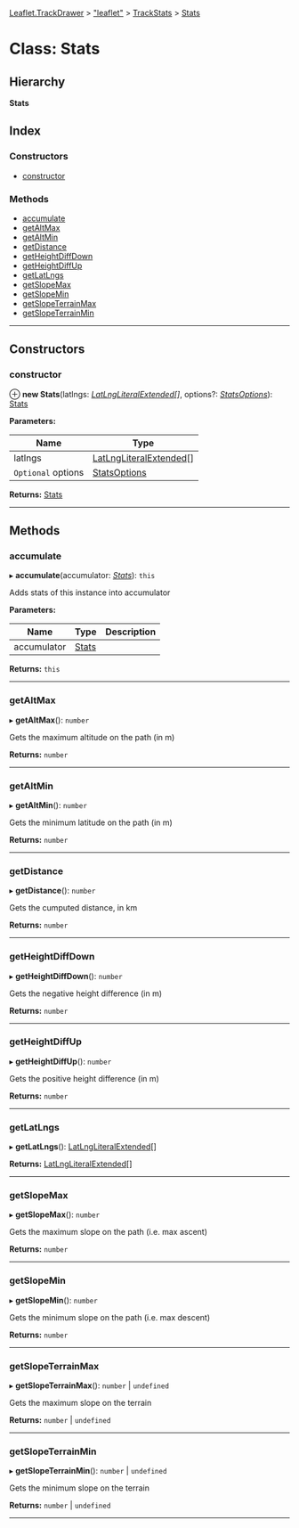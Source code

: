 [Leaflet.TrackDrawer](../README.md) > ["leaflet"](../modules/_leaflet_.md) > [TrackStats](../modules/_leaflet_.trackstats.md) > [Stats](../classes/_leaflet_.trackstats.stats.md)

# Class: Stats

## Hierarchy

**Stats**

## Index

### Constructors

* [constructor](_leaflet_.trackstats.stats.md#constructor)

### Methods

* [accumulate](_leaflet_.trackstats.stats.md#accumulate)
* [getAltMax](_leaflet_.trackstats.stats.md#getaltmax)
* [getAltMin](_leaflet_.trackstats.stats.md#getaltmin)
* [getDistance](_leaflet_.trackstats.stats.md#getdistance)
* [getHeightDiffDown](_leaflet_.trackstats.stats.md#getheightdiffdown)
* [getHeightDiffUp](_leaflet_.trackstats.stats.md#getheightdiffup)
* [getLatLngs](_leaflet_.trackstats.stats.md#getlatlngs)
* [getSlopeMax](_leaflet_.trackstats.stats.md#getslopemax)
* [getSlopeMin](_leaflet_.trackstats.stats.md#getslopemin)
* [getSlopeTerrainMax](_leaflet_.trackstats.stats.md#getslopeterrainmax)
* [getSlopeTerrainMin](_leaflet_.trackstats.stats.md#getslopeterrainmin)

---

## Constructors

<a id="constructor"></a>

###  constructor

⊕ **new Stats**(latlngs: *[LatLngLiteralExtended](../interfaces/_leaflet_.trackstats.latlngliteralextended.md)[]*, options?: *[StatsOptions](../interfaces/_leaflet_.trackstats.statsoptions.md)*): [Stats](_leaflet_.trackstats.stats.md)

**Parameters:**

| Name | Type |
| ------ | ------ |
| latlngs | [LatLngLiteralExtended](../interfaces/_leaflet_.trackstats.latlngliteralextended.md)[] |
| `Optional` options | [StatsOptions](../interfaces/_leaflet_.trackstats.statsoptions.md) |

**Returns:** [Stats](_leaflet_.trackstats.stats.md)

___

## Methods

<a id="accumulate"></a>

###  accumulate

▸ **accumulate**(accumulator: *[Stats](_leaflet_.trackstats.stats.md)*): `this`

Adds stats of this instance into accumulator

**Parameters:**

| Name | Type | Description |
| ------ | ------ | ------ |
| accumulator | [Stats](_leaflet_.trackstats.stats.md) |   |

**Returns:** `this`

___
<a id="getaltmax"></a>

###  getAltMax

▸ **getAltMax**(): `number`

Gets the maximum altitude on the path (in m)

**Returns:** `number`

___
<a id="getaltmin"></a>

###  getAltMin

▸ **getAltMin**(): `number`

Gets the minimum latitude on the path (in m)

**Returns:** `number`

___
<a id="getdistance"></a>

###  getDistance

▸ **getDistance**(): `number`

Gets the cumputed distance, in km

**Returns:** `number`

___
<a id="getheightdiffdown"></a>

###  getHeightDiffDown

▸ **getHeightDiffDown**(): `number`

Gets the negative height difference (in m)

**Returns:** `number`

___
<a id="getheightdiffup"></a>

###  getHeightDiffUp

▸ **getHeightDiffUp**(): `number`

Gets the positive height difference (in m)

**Returns:** `number`

___
<a id="getlatlngs"></a>

###  getLatLngs

▸ **getLatLngs**(): [LatLngLiteralExtended](../interfaces/_leaflet_.trackstats.latlngliteralextended.md)[]

**Returns:** [LatLngLiteralExtended](../interfaces/_leaflet_.trackstats.latlngliteralextended.md)[]

___
<a id="getslopemax"></a>

###  getSlopeMax

▸ **getSlopeMax**(): `number`

Gets the maximum slope on the path (i.e. max ascent)

**Returns:** `number`

___
<a id="getslopemin"></a>

###  getSlopeMin

▸ **getSlopeMin**(): `number`

Gets the minimum slope on the path (i.e. max descent)

**Returns:** `number`

___
<a id="getslopeterrainmax"></a>

###  getSlopeTerrainMax

▸ **getSlopeTerrainMax**(): `number` \| `undefined`

Gets the maximum slope on the terrain

**Returns:** `number` \| `undefined`

___
<a id="getslopeterrainmin"></a>

###  getSlopeTerrainMin

▸ **getSlopeTerrainMin**(): `number` \| `undefined`

Gets the minimum slope on the terrain

**Returns:** `number` \| `undefined`

___

